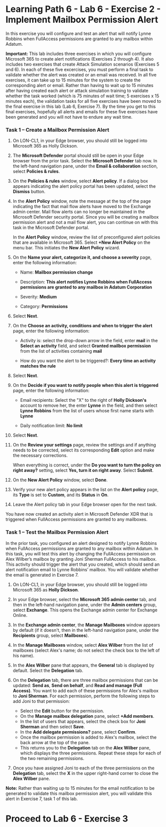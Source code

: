 # Learning Path 6 - Lab 6 - Exercise 2 - Implement Mailbox Permission Alert

In this exercise you will configure and test an alert that will notify Lynne Robbins when FullAccess permissions are granted to any mailbox within Adatum.

**Important:** This lab includes three exercises in which you will configure Microsoft 365 to create alert notifications (Exercises 2 through 4). It also includes two exercises that create Attack Simulation scenarios (Exercises 5 and 6). In each of these five excercises, you must perform a final task to validate whether the alert was created or an email was received. In all five exercises, it can take up to 15 minutes for the system to create the corresponding alert or email. Rather than having to wait up to 15 minutes after having created each alert or attack simulation training to validate whether the task worked (which is 75 minutes of wait time; 5 exercises x 15 minutes each), the validation tasks for all five exercises have been moved to the final exercise in this lab (Lab 6, Exercise 7). By the time you get to this final exercises, hopefully all alerts and emails for these five exercises have been generated and you will not have to endure any wait time.

### Task 1 – Create a Mailbox Permission Alert

1. On LON-CL1, in your Edge browser, you should still be logged into Microsoft 365 as Holly Dickson. 

2. The **Microsoft Defender** portal should still be open in your Edge browser from the prior task. Select the **Microsoft Defender** tab now. In the left-hand navigation pane, under the **Email & collaboration** section, select **Policies & rules**. 

3. On the **Policies & rules** window, select **Alert policy**. If a dialog box appears indicating the alert policy portal has been updated, select the **Dismiss** button.

4. In the **Alert Policy** window, note the message at the top of the page indicating the fact that mail flow alerts have moved to the Exchange admin center. Mail flow alerts can no longer be maintained in the Microsoft Defender security portal. Since you will be creating a mailbox permission alert and not a mail flow alert, you can continue on with this task in the Microsoft Defender portal. <br/> 

	In the **Alert Policy** window, review the list of preconfigured alert policies that are available in Microsoft 365. Select **+New Alert Policy** on the menu bar. This initiates the **New Alert Policy** wizard.

5. On the **Name your alert, categorize it, and choose a severity** page, enter the following information:

	- Name: **Mailbox permission change**

	- Description: **This alert notifies Lynne Robbins when FullAccess permissions are granted to any mailbox in Adatum Corporation**

	- Severity: **Medium**

	- Category: **Permissions**

6. Select **Next**.

7. On the **Choose an activity, conditions and when to trigger the alert** page, enter the following information:

	- Activity is: select the drop-down arrow in the field, enter **mail** in the **Select an activity** field, and select **Granted mailbox permission** from the list of activities containing **mail**

	- How do you want the alert to be triggered?: **Every time an activity matches the rule**

8. Select **Next**.

9. On the **Decide if you want to notify people when this alert is triggered** page, enter the following information:

	- Email recipients: Select the "X" to the right of **Holly Dickson's** account to remove her, the enter **Lynne** in the field, and then select **Lynne Robbins** from the list of users whose first name starts with **Lynne**

	- Daily notification limit: **No limit**

10. Select **Next**.

11. On the **Review your settings** page, review the settings and if anything needs to be corrected, select its corresponding **Edit** option and make the necessary corrections. <br/>

	When everything is correct, under the **Do you want to turn the policy on right away?** setting, select **Yes, turn it on right away**. Select **Submit**.

12. On the **New Alert Policy** window, select **Done**.

13. Verify your new alert policy appears in the list on the **Alert policy** page, its **Type** is set to **Custom**, and its **Status** in **On**.

14. Leave the Alert policy tab in your Edge browser open for the next task.

You have now created an activity alert in Microsoft Defender XDR that is triggered when FullAccess permissions are granted to any mailboxes.

### Task 1 – Test the Mailbox Permission Alert

In the prior task, you configured an alert designed to notify Lynne Robbins when FullAccess permissions are granted to any mailbox within Adatum. In this task, you will test this alert by changing the FullAccess permission on Alex Wilber’s mailbox by granting Joni Sherman FullAccess to his mailbox. This activity should trigger the alert that you created, which should send an alert notification email to Lynne Robbins’ mailbox. You will validate whether the email is generated in Exercise 7.

1. On LON-CL1, in your Edge browser, you should still be logged into Microsoft 365 as **Holly Dickson**. 

2. In your Edge browser, select the **Microsoft 365 admin center** tab, and then in the left-hand navigation pane, under the **Admin centers** group, select **Exchange**. This opens the Exchange admin center for Exchange Online.

3. In the **Exchange admin center**, the **Manage Mailboxes** window appears by default (if it doesn't, then in the left-hand navigation pane, under the **Recipients** group, select **Mailboxes**). 

4. In the **Manage Mailboxes** window, select **Alex Wilber** from the list of mailboxes (select Alex's name; do not select the check box to the left of his name).

5. In the **Alex Wilber** pane that appears, the **General** tab is displayed by default. Select the **Delegation** tab.

6. On the **Delegation** tab, there are three mailbox permissions that can be updated: **Send as**, **Send on behalf**, and **Read and manage (Full Access)**. You want to add each of these permissions for Alex's mailbox to **Joni Sherman**. For each permission, perform the following steps to add Joni to that permission: <br/>

	- Select the **Edit** button for the permission. 
	- On the **Manage mailbox delegation** pane, select **+Add members**.
	- In the list of users that appears, select the check box for **Joni Sherman** and then select **Save**.
	- In the **Add delegate permissions?** pane, select **Confirm**.
	- Once the mailbox permission is added to Alex's mailbox, select the back arrow at the top of the pane. 
	- This returns you to the **Delegation** tab on the **Alex Wilber** pane, which displays the three permissions. Repeat these steps for each of the two remaining permissions. 

7. Once you have assigned Joni to each of the three permissions on the **Delegation** tab, select the **X** in the upper right-hand corner to close the **Alex Wilber** pane. 

**Note:** Rather than waiting up to 15 minutes for the email notification to be generated to validate this mailbox permission alert, you will validate this alert in Exercise 7, task 1 of this lab.

# Proceed to Lab 6 - Exercise 3
